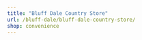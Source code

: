 ```yaml
---
title: "Bluff Dale Country Store"
url: /bluff-dale/bluff-dale-country-store/
shop: convenience
---
```

